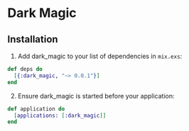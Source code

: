# Dark Magic

## Installation

1. Add dark_magic to your list of dependencies in `mix.exs`:

``` elixir
def deps do
  [{:dark_magic, "~> 0.0.1"}]
end
```

2. Ensure dark_magic is started before your application:

``` elixir
def application do
  [applications: [:dark_magic]]
end
```

